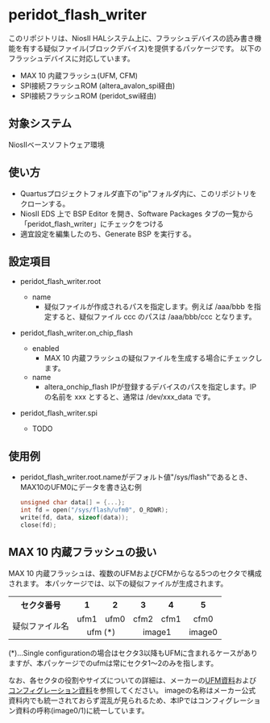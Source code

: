# peridot\_flash\_writer

このリポジトリは、NiosII HALシステム上に、フラッシュデバイスの読み書き機能を有する疑似ファイル(ブロックデバイス)を提供するパッケージです。
以下のフラッシュデバイスに対応しています。

- MAX 10 内蔵フラッシュ(UFM, CFM)
- SPI接続フラッシュROM (altera\_avalon\_spi経由)
- SPI接続フラッシュROM (peridot\_swi経由)

## 対象システム

NiosIIベースソフトウェア環境

## 使い方

- Quartusプロジェクトフォルダ直下の"ip"フォルダ内に、このリポジトリをクローンする。
- NiosII EDS 上で BSP Editor を開き、Software Packages タブの一覧から「peridot\_flash\_writer」にチェックをつける
- 適宜設定を編集したのち、Generate BSP を実行する。

## 設定項目

- peridot\_flash\_writer.root
  - name
    - 疑似ファイルが作成されるパスを指定します。例えば /aaa/bbb を指定すると、疑似ファイル ccc のパスは /aaa/bbb/ccc となります。

- peridot\_flash\_writer.on\_chip\_flash
  - enabled
    - MAX 10 内蔵フラッシュの疑似ファイルを生成する場合にチェックします。
  - name
    - altera\_onchip\_flash IPが登録するデバイスのパスを指定します。IPの名前を xxx とすると、通常は /dev/xxx\_data です。

- peridot\_flash\_writer.spi
  - TODO
  
## 使用例

- peridot\_flash\_writer.root.nameがデフォルト値"/sys/flash"であるとき、MAX10のUFM0にデータを書き込む例
  ```c:prog_ufm0.c
  unsigned char data[] = {...};
  int fd = open("/sys/flash/ufm0", O_RDWR);
  write(fd, data, sizeof(data));
  close(fd);
  ```

## MAX 10 内蔵フラッシュの扱い

MAX 10 内蔵フラッシュは、複数のUFMおよびCFMからなる5つのセクタで構成されます。
本パッケージでは、以下の疑似ファイルが生成されます。

<table>
<tr><th>セクタ番号</th><th>1</th><th>2</th><th>3</th><th>4</th><th>5</th></tr>
<tr><td rowspan="2">疑似ファイル名</td><td align="center">ufm1</td><td align="center">ufm0</td><td align="center">cfm2</td><td align="center">cfm1</td><td align="center">cfm0</td></tr>
<tr><td colspan="2" align="center">ufm (*)</td><td colspan="2" align="center">image1</td><td align="center">image0</td></tr>
</table>

(*)…Single configurationの場合はセクタ3以降もUFMに含まれるケースがありますが、本パッケージでのufmは常にセクタ1～2のみを指します。

なお、各セクタの役割やサイズについての詳細は、メーカーの[UFM資料](https://www.altera.com/en_US/pdfs/literature/hb/max-10/ug_m10_ufm.pdf)および[コンフィグレーション資料](https://www.altera.com/en_US/pdfs/literature/hb/max-10/ug_m10_config.pdf)を参照してください。
imageの名称はメーカー公式資料内でも統一されておらず混乱が見られるため、本IPではコンフィグレーション資料の呼称(image0/1)に統一しています。

